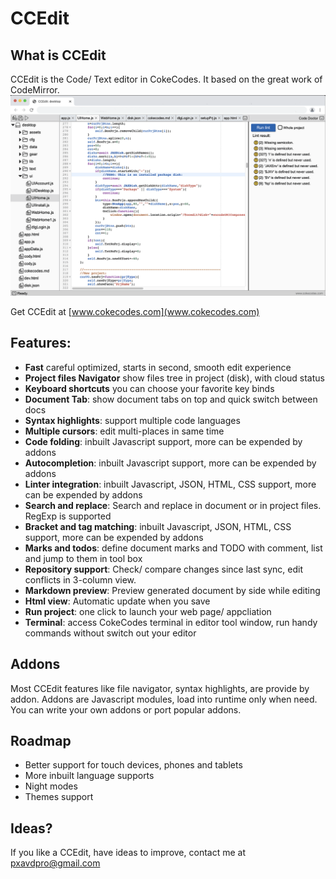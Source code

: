 # CCEdit
## What is CCEdit 
CCEdit is the Code/ Text editor in CokeCodes. It based on the great work of CodeMirror.
![ui](git/ui_01.png)

Get CCEdit at [www.cokecodes.com](www.cokecodes.com)

## Features:
- **Fast** careful optimized, starts in second, smooth edit experience 
- **Project files Navigator** show files tree in project (disk), with cloud status
- **Keyboard shortcuts** you can choose your favorite key binds  
- **Document Tab**: show document tabs on top and quick switch between docs
- **Syntax highlights**: support multiple code languages 
- **Multiple cursors**: edit multi-places in same time
- **Code folding**: inbuilt Javascript support, more can be expended by addons
- **Autocompletion**: inbuilt Javascript support, more can be expended by addons  
- **Linter integration**: inbuilt Javascript, JSON, HTML, CSS support,  more can be expended by addons
- **Search and replace**: Search and replace in document or in project files. RegExp is supported
- **Bracket and tag matching**: inbuilt Javascript, JSON, HTML, CSS support, more can be expended by addons
- **Marks and todos**: define document marks and TODO with comment, list and jump to them in tool box
- **Repository support**: Check/ compare changes since last sync, edit conflicts in 3-column view.
- **Markdown preview**: Preview generated document by side while editing
- **Html view**: Automatic update when you save
- **Run project**: one click to launch your web page/ appcliation
- **Terminal**: access CokeCodes terminal in editor tool window, run handy commands without switch out your editor 

## Addons
Most CCEdit features like file navigator, syntax highlights, are provide by addon. Addons are Javascript modules, load into runtime only when need. You can write your own addons or port popular addons.

## Roadmap
- Better support for touch devices, phones and tablets  
- More inbuilt language supports  
- Night modes  
- Themes support 

## Ideas?
If you like a CCEdit, have ideas to improve, contact me at pxavdpro@gmail.com